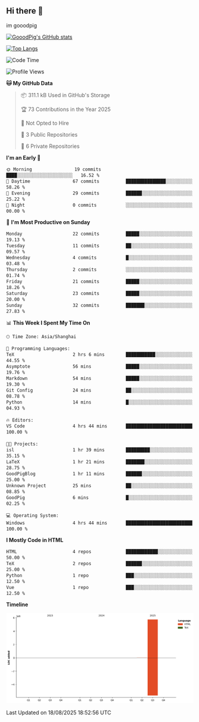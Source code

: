 ## Hi there 👋
im gooodpig

[![GooodPig's GitHub stats](https://github-readme-stats.vercel.app/api?username=gooodpig&count_private=true&show_icons=true)](https://github.com/anuraghazra/github-readme-stats)

[![Top Langs](https://github-readme-stats.vercel.app/api/top-langs/?username=gooodpig&layout=compact)](https://github.com/anuraghazra/github-readme-stats)

<!--START_SECTION:waka-->
![Code Time](http://img.shields.io/badge/Code%20Time-30%20hrs%2022%20mins-blue)

![Profile Views](http://img.shields.io/badge/Profile%20Views-58-blue)

**🐱 My GitHub Data** 

> 📦 311.1 kB Used in GitHub's Storage 
 > 
> 🏆 73 Contributions in the Year 2025
 > 
> 🚫 Not Opted to Hire
 > 
> 📜 3 Public Repositories 
 > 
> 🔑 6 Private Repositories 
 > 
**I'm an Early 🐤** 

```text
🌞 Morning                19 commits          ████░░░░░░░░░░░░░░░░░░░░░   16.52 % 
🌆 Daytime                67 commits          ███████████████░░░░░░░░░░   58.26 % 
🌃 Evening                29 commits          ██████░░░░░░░░░░░░░░░░░░░   25.22 % 
🌙 Night                  0 commits           ░░░░░░░░░░░░░░░░░░░░░░░░░   00.00 % 
```
📅 **I'm Most Productive on Sunday** 

```text
Monday                   22 commits          █████░░░░░░░░░░░░░░░░░░░░   19.13 % 
Tuesday                  11 commits          ██░░░░░░░░░░░░░░░░░░░░░░░   09.57 % 
Wednesday                4 commits           █░░░░░░░░░░░░░░░░░░░░░░░░   03.48 % 
Thursday                 2 commits           ░░░░░░░░░░░░░░░░░░░░░░░░░   01.74 % 
Friday                   21 commits          █████░░░░░░░░░░░░░░░░░░░░   18.26 % 
Saturday                 23 commits          █████░░░░░░░░░░░░░░░░░░░░   20.00 % 
Sunday                   32 commits          ███████░░░░░░░░░░░░░░░░░░   27.83 % 
```


📊 **This Week I Spent My Time On** 

```text
🕑︎ Time Zone: Asia/Shanghai

💬 Programming Languages: 
TeX                      2 hrs 6 mins        ███████████░░░░░░░░░░░░░░   44.55 % 
Asymptote                56 mins             █████░░░░░░░░░░░░░░░░░░░░   19.76 % 
Markdown                 54 mins             █████░░░░░░░░░░░░░░░░░░░░   19.30 % 
Git Config               24 mins             ██░░░░░░░░░░░░░░░░░░░░░░░   08.78 % 
Python                   14 mins             █░░░░░░░░░░░░░░░░░░░░░░░░   04.93 % 

🔥 Editors: 
VS Code                  4 hrs 44 mins       █████████████████████████   100.00 % 

🐱‍💻 Projects: 
isl                      1 hr 39 mins        █████████░░░░░░░░░░░░░░░░   35.15 % 
LaTeX                    1 hr 21 mins        ███████░░░░░░░░░░░░░░░░░░   28.75 % 
GoodPigBlog              1 hr 11 mins        ██████░░░░░░░░░░░░░░░░░░░   25.00 % 
Unknown Project          25 mins             ██░░░░░░░░░░░░░░░░░░░░░░░   08.85 % 
GoodPig                  6 mins              █░░░░░░░░░░░░░░░░░░░░░░░░   02.25 % 

💻 Operating System: 
Windows                  4 hrs 44 mins       █████████████████████████   100.00 % 
```

**I Mostly Code in HTML** 

```text
HTML                     4 repos             ████████████░░░░░░░░░░░░░   50.00 % 
TeX                      2 repos             ██████░░░░░░░░░░░░░░░░░░░   25.00 % 
Python                   1 repo              ███░░░░░░░░░░░░░░░░░░░░░░   12.50 % 
Vue                      1 repo              ███░░░░░░░░░░░░░░░░░░░░░░   12.50 % 
```



**Timeline**

![Lines of Code chart](https://raw.githubusercontent.com/gooodpig/gooodpig/main/assets/bar_graph.png)


 Last Updated on 18/08/2025 18:52:56 UTC
<!--END_SECTION:waka-->


<!--
**gooodpig/gooodpig** is a ✨ _special_ ✨ repository because its `README.md` (this file) appears on your GitHub profile.

Here are some ideas to get you started:

- 🔭 I’m currently working on ...
- 🌱 I’m currently learning ...
- 👯 I’m looking to collaborate on ...
- 🤔 I’m looking for help with ...
- 💬 Ask me about ...
- 📫 How to reach me: ...
- 😄 Pronouns: ...
- ⚡ Fun fact: ...
-->
